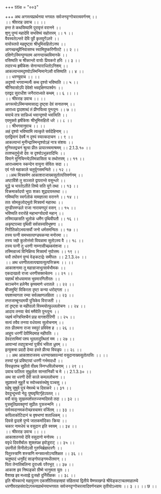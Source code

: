 +++
title = "००३"

+++
अथ अगस्त्यप्रार्थनया भगवतः सर्वजनदृग्गोचरत्ववर्णनम् ।।  
।। श्रीवराह उवाच ।। ।।  
हन्त ते कथयिष्यामि पुरावृत्तं वरानने ।।  
शृणु पुण्यं महादेवि सभविष्यं सहोत्तरम् ।। १ ।।  
वैवस्वतेऽन्तरे देवि पूर्वे कृतयुगेंऽतरे ।।  
वायोस्तपो महद्दृष्ट्वा श्रीभूमिसहितोऽनघ ।।  
आगच्छच्छ्रीनिवासश्च स्वामिपुष्करिणीतटे ।। २ ।।  
दक्षिणेऽस्मिन्पुण्यतम आनन्दाख्यविमानके ।।  
वसिष्यति च श्रीकान्तो वायोः प्रियकरो हरिः ।। ३ ।।  
तदारभ्य हृषीकेशः सेनान्याराधितोऽनिशम् ।।  
आकल्पान्तमदृश्योऽस्मिन्विमानेऽसौ वसिष्यति ।। ४ ।।  
।। धरण्युवाच ।। ।।  
अदृश्यो भगवान्मर्त्यैः कथ दृश्यो भविष्यति ।। ५ ।।  
श्रीनिवासोऽपि देवेशो भवद्दक्षिणपार्श्वगः ।।  
एतद्वद सुराधीश जनैराराध्यते कथम् ।। ६ ।। ।।  
।। श्रीवराह उवाच ।। ।।  
अगस्त्योऽस्मिन्समासाद्य दृष्ट्वा देवं सनातनम् ।।  
आराध्य द्वादशाब्दं तं प्रीणयित्वा पुनःपुनः ।। ७ ।।  
ययाचे तत्र सान्निध्यं भवान्दृश्यो भवत्विति ।।  
एवमुक्तो हृषीकेशः श्रीभूमिसहितो धरे ।। ८ ।।  
।। श्रीभगवानुवाच ।। ।।  
अहं दृश्यो भविष्यामि त्वत्कृते सर्वदेहिनाम् ।।  
एतद्विमानं देवर्षे न दृश्यं स्यात्कदाचन ।। ९ ।।  
आकल्पान्तं मुनीन्द्रास्मिन्दृश्योऽहं नात्र संशयः ।।  
मुनिस्तद्वचनं श्रुत्वा प्रीतः प्रायात्स्वमाश्रमम् ।। 2.1.3.१० ।।  
ततश्चतुर्भुजो देवः स दृश्योऽभून्नरादिभिः ।।  
विमाने मुनिचिन्त्येऽस्मिन्नासिता च तथोत्तरम् ।। ११ ।।  
आराध्यमानः स्कन्देन वायुना सेवितः सदा ।।  
एवं गते महाकाले चतुर्युगसमन्विते ।। १२ ।।  
।।अथ मित्रवर्मण आकाशराजाख्यसुतोत्पत्तिवर्णनम् ।।  
अष्टाविंशे तु सञ्जाते द्वापरान्ते वसुन्धरे ।।  
युद्धे च भारतेऽतीते तिष्ये सति युगे तथा ।। १३ ।।  
विक्रमार्कादयो भूपाः शकाः शूद्रादयस्तथा ।।  
गमिष्यन्ति स्वर्गलोकं मामज्ञात्वा वरानने ।। १४ ।।  
ततः सोमकुलोद्भूतो मित्रवर्मा महारथः ।।  
तुण्डीरमण्डले राजा नारायणपुरं वसन् ।। १५ ।।  
भविष्यति वरारोहे महाभाग्योदयो महान् ।।  
तस्मिञ्छासति भूलोकं धर्मेण पृथिवीपतौ ।। १६ ।।  
अकृष्टपच्या पृथिवी सर्वसस्यविभूषणा ।।  
निरीतिकोऽभवत्सर्वो जनो धर्मसमन्वितः ।। १७ ।।  
तस्य पत्नी समभवत्पाण्ड्यकन्या मनोरमा ।।  
तस्य जज्ञे कुलोत्तंसो वियन्नामा सुतोऽस्य वै ।। १८ ।।  
तस्य पत्नी तु धरणी नाम्नासीच्छकवंशजा ।।  
तस्मिन्राज्यं विनिक्षिप्य मित्रवर्मा नृपोत्तमः ।। १९ ।।  
ययौ तपोवनं पुण्यं वेङ्कटाद्रेः समीपतः ।। 2.1.3.२० ।।  
।। अथ धरणीतलात्पद्मावत्युत्पत्तिक्रमः ।। ।।  
आकाशनामा तु महान्राजाभूत्सार्वभौमकः ।।  
एकदारव्रतो राजा धरणीसक्तचेतनः ।। २१ ।।  
यज्ञार्थं शोधयामास भुवमारणितीरतः ।।  
काञ्चनेन हलेनैव कृष्यमाणे धरातले ।। २२ ।।  
बीजमुष्टिं विकिरता दृष्टा कन्या धरोद्गता ।।  
पद्मशय्यागता रम्या सर्वलक्षणलक्षिता ।। २३ ।।  
तप्तजाम्बूनदमयी पुत्रिकेव विराजती ।।  
तां दृष्ट्वा स महीपालो विस्मयोत्फुल्ललोचनः ।। २४ ।।  
आदाय तनया चेयं ममैवेति पुनःपुनः ।।  
जहर्ष मन्त्रिभिश्चैनं प्राह वागशरीरिणी ।। २५ ।।  
सत्यं तवैव तनया वर्धयस्व सुलोचनाम् ।।  
ततः प्रीतमना राजा स्वपुरं प्रविवेश ह ।। २६ ।।  
आहूय धरणीं देवीमिदमाह महीपतिः ।।  
देवदत्तामिमां पश्य भूतलादुत्थितां मम ।। २७ ।।  
आवाभ्यां तदपुत्राभ्यां पुत्रीयं भविता ध्रुवम् ।।  
इत्युक्त्वा प्रददौ देव्या हस्ते प्रीत्या वियन्नृपः ।। २८ ।।  
।। अथ आकाशराजस्य धरण्याख्यपत्न्यां वसुदानाख्यसुतोत्पत्तिः ।। ।।  
तस्यां गृहं प्रविष्टायां धरणी गर्भमादधौ ।।  
वियन्नृपश्च सुप्रीतो वीक्ष्य स्निग्धविलोचनाम् ।। २९ ।।  
उवाच फलिता सुभ्रुर्लता सान्तानिकी च मे ।। 2.1.3.३० ।।  
अथ सा धरणी देवी काले कमललोचना ।।  
सुप्रशस्ते मुहूर्ते च स्वोच्चसंस्थेषु पञ्चसु ।।  
ग्रहेषु सुषुवे पुत्रं मेषस्थे च दिवाकरे ।। ३१ ।।  
देवदुन्दुभयो नेदुः पुष्पवृष्टिर्गृहेऽपतत् ।।  
ववौ वायुः सुखस्पर्शस्तज्जन्मदिवसे तदा ।। ३२ ।।  
पुत्रसूतिप्रवक्तॄणां सुप्रीतः पुत्रजन्मनि ।।  
सर्वस्वदानमकरोच्छत्रचामर वर्जितम् ।। ३३ ।।  
कपिलाकोटिदानं च वृषभाणां शताधिकम् ।।  
दिवसे द्वादशे पुण्ये जातकर्मादिकाः क्रिया ।।  
चकार नामधेयं च वसुदान इति स्वयम् ।। ३४ ।।  
।। श्रीवराह उवाच ।। ।।  
आकाशतनयो देवि वसुदानो मनोरमः ।।  
ववृधे दिवसैर्बालः शुक्लपक्ष इवोडुराट् ।। ३५ ।।  
उपनीतो विनीतोऽसौ गुरुभिर्ब्रह्मपारगैः ।।  
पितुरस्त्राणि शस्त्राणि मन्त्रवत्सोऽप्यशिक्षत ।। ३६ ।।  
चतुष्पादं धनुर्वेदं साङ्गोपाङ्गमधीतवान् ।।  
पिता तेनातिबलिना दुराधर्षः परैरभूत् ।। ३७ ।।  
आकाश इव निष्पङ्को ग्रीष्मे भानुमता युतः ।।  
वैशाख इव मध्याह्ने दुःसहो दुर्निरीक्षकः ।। ३८ ।।  
इति श्रीस्कान्दे महापुराण एकाशीतिसाहस्र्यां संहितायां द्वितीये वैष्णवखण्डे श्रीवेङ्कटाचलमाहात्म्ये धरणीवराहसंवादेऽगस्त्यप्रार्थनयाभगवतः सर्वजनदृग्गोचरत्वादिवर्णनन्नाम तृतीयोऽध्यायः ।। ३ ।। ।। छ ।।